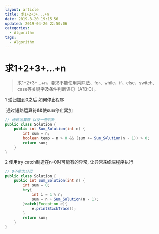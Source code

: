 ```yaml
---
layout: article
title: 求1+2+3+...+n
date: 2019-3-20 19:15:56
updated: 2019-04-26 22:50:06
categories: 
  - Algorithm
tags: 
  - Algorithm
---
```


# 求1+2+3+...+n

> 求1+2+3+...+n，要求不能使用乘除法、for、while、if、else、switch、case等关键字及条件判断语句（A?B:C）。

1 递归加到0之后 如何停止程序

​	通过短路运算符&&使sum停止累加

```Java
// 通过运算符 以及一些判断
public class Solution {
    public int Sum_Solution(int n) {
        int sum = n;
        boolean temp = n > 0 && (sum += Sum_Solution(n - 1)) > 0;
        return sum;
    }
}
```



2 使用try catch制造在n=0时可能有的异常, 让异常来终端程序执行

```Java
// 0不能为分母
public class Solution {
    public int Sum_Solution(int n) {
        int sum = 0;
        try{
            int i = 1 % n;
            sum = n + Sum_Solution(n - 1);
        }catch(Exception e){
            e.printStackTrace();
        }
        return sum;
    }
}
```

